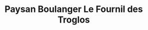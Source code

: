 ---
title: "Paysan Boulanger Le Fournil des Troglos"
url: /la-foret-auvray/paysan-boulanger-le-fournil-des-troglos/
shop: boulangerie
---